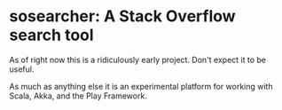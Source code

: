 # sosearcher: A Stack Overflow search tool

As of right now this is a ridiculously early project.  Don't expect it
to be useful.

As much as anything else it is an experimental platform for working
with Scala, Akka, and the Play Framework.
